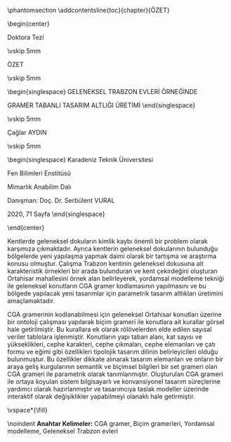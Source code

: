 \phantomsection
\addcontentsline{toc}{chapter}{ÖZET}

<!-- This is the abstract # ÖZET {.unnumbered} -->

\begin{center}

Doktora Tezi

\vskip 5mm

ÖZET

\vskip 5mm

\begin{singlespace}
GELENEKSEL TRABZON EVLERİ ÖRNEĞİNDE

GRAMER TABANLI TASARIM ALTLIĞI ÜRETİMİ
\end{singlespace}

\vskip 5mm

Çağlar AYDIN

\vskip 5mm

\begin{singlespace}
Karadeniz Teknik Üniversitesi

Fen Bilimleri Enstitüsü

Mimarlık Anabilim Dalı

Danışman: Doç. Dr. Serbülent VURAL

2020, 71 Sayfa
\end{singlespace}

\end{center}

<!-- Özet'te tezin amacı, deneme materyali, kullanılan yöntem ve önemli sonuçların tanıtımı yapılır. Özetlerde kaynak gösterilmez -->

Kentlerde geleneksel dokuların kimlik kaybı önemli bir problem olarak karşımıza çıkmaktadır. Ayrıca kentlerin geleneksel dokularının bulunduğu bölgelerde yeni yapılaşma yapmak daimi olarak bir tartışma ve araştırma konusu olmuştur. Çalışma Trabzon kentinin geleneksel dokusuna ait karakteristik örnekleri bir arada bulunduran ve kent çekirdeğini oluşturan Ortahisar mahallesini örnek alan belirleyerek, yordamsal modelleme tekniği ile geleneksel konutların CGA gramer kodlamasının yapılmasını ve bu bölgede yapılacak yeni tasarımlar için parametrik tasarım altlıkları üretimini amaçlamaktadır.

CGA gramerinin kodlanabilmesi için geleneksel Ortahisar konutları üzerine bir ontoloji çalışması yapılarak biçim grameri ile konutlara ait kurallar görsel hale getirilmiştir. Bu kurallara ek olarak rölövelerden elde edilen sayısal veriler tablolara işlenmiştir. Konutların yapı taban alanı, kat sayısı ve yükseklikleri, cephe karakteri, cephe çıkmaları, cephe elemanları ve çatı formu ve eğimi gibi özellikleri tipolojik tasarım dilinin belirleyicileri olduğu bulunmuştur. Bu özellikler dikkate alınarak tasarım elemanları ve onların bir araya geliş kurgularının semantik ve biçimsel bilgileri bir set grameri olan CGA grameri ile parametrik olarak tanımlanmıştır. Oluşturulan CGA grameri ile ortaya koyulan sistem bilgisayarlı ve konvansiyonel tasarım süreçlerine yardımcı olarak hazırlanmıştır ve tasarımcıya taslak modeller üzerinde interaktif olarak değişiklikler yapabilmeyi olanaklı hale getirmiştir.


\vspace*{\fill}

\noindent 
**Anahtar Kelimeler:** CGA gramer, Biçim gramerleri, Yordamsal modelleme, Geleneksel Trabzon evleri
